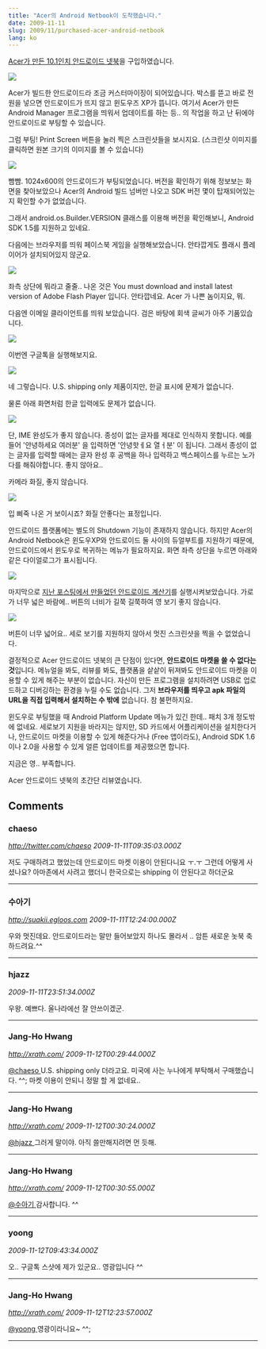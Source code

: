 ```yaml
---
title: "Acer의 Android Netbook이 도착했습니다."
date: 2009-11-11
slug: 2009/11/purchased-acer-android-netbook
lang: ko
---
```


[Acer가 만든 10.1인치 안드로이드 넷북](http://www.amazon.com/gp/product/B002P8M7BA/ref=ox_ya_oh_product)을 구입하였습니다.

![](http://farm3.static.flickr.com/2749/4094366312_648af0189c.jpg)

Acer가 빌드한 안드로이드라 조금 커스터마이징이 되어있습니다. 박스를 뜯고 바로 전원을 넣으면 안드로이드가 뜨지 않고 윈도우즈 XP가 뜹니다. 여기서 Acer가 만든 Android Manager 프로그램을 띄워서 업데이트를 하는 등.. 의 작업을 하고 난 뒤에야 안드로이드로 부팅할 수 있습니다.

그럼 부팅! Print Screen 버튼을 눌러 찍은 스크린샷들을 보시지요. (스크린샷 이미지를 클릭하면 원본 크기의 이미지를 볼 수 있습니다)

![](http://farm3.static.flickr.com/2617/4094356702_23ae29383e.jpg)

빰빰. 1024x600의 안드로이드가 부팅되었습니다. 버전을 확인하기 위해 정보보는 화면을 찾아보았으나 Acer의 Android 빌드 넘버만 나오고 SDK 버전 몇이 탑재되어있는지 확인할 수가 없었습니다.

그래서 android.os.Builder.VERSION 클래스를 이용해 버전을 확인해보니, Android SDK 1.5를 지원하고 있네요.

다음에는 브라우저를 띄워 페이스북 게임을 실행해보았습니다. 안타깝게도 플래시 플레이어가 설치되어있지 않군요.

![](http://farm3.static.flickr.com/2694/4094356976_1c243eeb8c.jpg)

좌측 상단에 뭐라고 줄줄.. 나온 것은 You must download and install latest version of Adobe Flash Player 입니다. 안타깝네요. Acer 가 나쁜 놈이지요, 뭐.

다음엔 이메일 클라이언트를 띄워 보았습니다. 검은 바탕에 회색 글씨가 아주 기품있습니다.

![](http://farm3.static.flickr.com/2760/4093593311_6f70a2216e.jpg)

이번엔 구글톡을 실행해보지요.

![](http://farm3.static.flickr.com/2524/4093593585_98abfbf378.jpg)

네 그렇습니다. U.S. shipping only 제품이지만, 한글 표시에 문제가 없습니다.

물론 아래 화면처럼 한글 입력에도 문제가 없습니다.

![](http://farm3.static.flickr.com/2659/4093593365_4af538e314.jpg)

단, IME 완성도가 좋지 않습니다. 종성이 없는 글자를 제대로 인식하지 못합니다. 예를 들어 '안녕하세요 여러분' 을 입력하면 '안녕핫ㅔ요 열ㅓ분' 이 됩니다. 그래서 종성이 없는 글자를 입력할 때에는 글자 완성 후 공백을 하나 입력하고 백스페이스를 누르는 노가다를 해줘야합니다. 좋지 않아요..

카메라 화질, 좋지 않습니다.

![](http://farm3.static.flickr.com/2433/4093593645_ea5e59796a.jpg)

입 삐죽 나온 거 보이시죠? 화질 안좋다는 표정입니다.

안드로이드 플랫폼에는 별도의 Shutdown 기능이 존재하지 않습니다. 하지만 Acer의 Android Netbook은 윈도우XP와 안드로이드 둘 사이의 듀얼부트를 지원하기 때문에, 안드로이드에서 윈도우로 복귀하는 메뉴가 필요하지요. 화면 좌측 상단을 누르면 아래와 같은 다이얼로그가 표시됩니다.

![](http://farm3.static.flickr.com/2632/4094357054_af5054fe3d.jpg)

마지막으로 [지난 포스팅에서 만들었던 안드로이드 계산기](/2009/11/android-스터디-계산기-만들기/)를 실행시켜보았습니다. 가로가 너무 넓은 바람에.. 버튼의 너비가 길쭉 길쭉하여 영 보기 좋지 않습니다.

![](http://farm3.static.flickr.com/2662/4093593541_464f0e3709.jpg)

버튼이 너무 넓어요.. 세로 보기를 지원하지 않아서 멋진 스크린샷을 찍을 수 없었습니다.

결정적으로 Acer 안드로이드 넷북의 큰 단점이 있다면, **안드로이드 마켓을 쓸 수 없다는 것**입니다. 메뉴얼을 봐도, 리뷰를 봐도, 플랫폼을 샅샅이 뒤져봐도 안드로이드 마켓을 이용할 수 있게 해주는 부분이 없습니다. 자신이 만든 프로그램을 설치하려면 USB로 업로드하고 디버깅하는 환경을 누릴 수도 없습니다. 그저 **브라우저를 띄우고 apk 파일의 URL을 직접 입력해서 설치하는 수 밖에** 없습니다. 참 불편하지요.

윈도우로 부팅했을 때 Android Platform Update 메뉴가 있긴 한데.. 패치 3개 정도밖에 없네요. 세로보기 지원을 바라지는 않지만, SD 카드에서 어플리케이션을 설치한다거나, 안드로이드 마켓을 이용할 수 있게 해준다거나 (Free 앱이라도), Android SDK 1.6 이나 2.0을 사용할 수 있게 얼른 업데이트를 제공했으면 합니다.

지금은 영.. 부족합니다.

Acer 안드로이드 넷북의 초간단 리뷰였습니다.

## Comments

### chaeso
*http://twitter.com/chaeso*
*2009-11-11T09:35:03.000Z*

저도 구매하려고 했었는데 안드로이드 마켓 이용이 안된다니요 ㅜ.ㅜ
그런데 어떻게 사셨나요? 아마존에서 사려고 했더니 한국으로는 shipping 이 안된다고 하더군요

---

### 수아기
*http://suakii.egloos.com*
*2009-11-11T12:24:00.000Z*

우와 멋진데요. 안드로이드라는 말만 들어보았지 하나도 몰라서 ..
암튼 새로운 놋북 축하드려요.^^

---

### hjazz
*2009-11-11T23:51:34.000Z*

우왕. 예쁘다. 
울나라에선 잘 안쓰이겠군.

---

### Jang-Ho Hwang
*http://xrath.com/*
*2009-11-12T00:29:44.000Z*

[@chaeso ](#comment-3523) 
U.S. shipping only 더라고요. 미국에 사는 누나에게 부탁해서 구매했습니다. ^^; 마켓 이용이 안되니 정말 할 게 없네요..

---

### Jang-Ho Hwang
*http://xrath.com/*
*2009-11-12T00:30:24.000Z*

[@hjazz ](#comment-3526) 
그러게 말이야. 아직 쓸만해지려면 먼 듯해.

---

### Jang-Ho Hwang
*http://xrath.com/*
*2009-11-12T00:30:55.000Z*

[@수아기 ](#comment-3524) 
감사합니다. ^^

---

### yoong
*2009-11-12T09:43:34.000Z*

오.. 구글톡 스샷에 제가 있군요..
영광입니다 ^^

---

### Jang-Ho Hwang
*http://xrath.com/*
*2009-11-12T12:23:57.000Z*

[@yoong ](#comment-3532) 
영광이라니요~ ^^;

---

